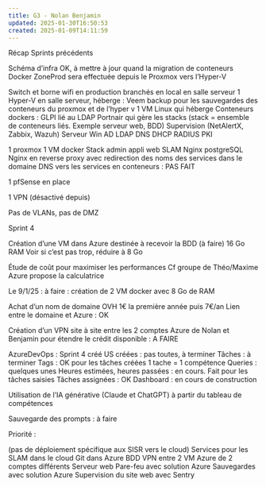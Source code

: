 ```yaml
---
title: G3 - Nolan Benjamin
updated: 2025-01-30T16:50:53
created: 2025-01-09T14:11:59
---
```


Récap Sprints précédents

Schéma d’infra OK, à mettre à jour quand la migration de conteneurs Docker ZoneProd sera effectuée depuis le Proxmox vers l’Hyper-V

Switch et borne wifi en production branchés en local en salle serveur
1 Hyper-V en salle serveur, héberge :
Veem backup pour les sauvegardes des conteneurs du proxmox et de l’hyper v
1 VM Linux qui héberge Conteneurs dockers :
GLPI lié au LDAP
Portnair qui gère les stacks (stack = ensemble de conteneurs liés. Exemple serveur web, BDD)
Supervision (NetAlertX, Zabbix, Wazuh)
Serveur Win AD LDAP DNS DHCP RADIUS PKI

1 proxmox
1 VM docker
Stack admin appli web SLAM
Nginx
postgreSQL
Nginx en reverse proxy avec redirection des noms des services dans le domaine DNS vers les services en conteneurs : PAS FAIT

1 pfSense en place

1 VPN (désactivé depuis)

Pas de VLANs, pas de DMZ

Sprint 4

Création d’une VM dans Azure destinée à recevoir la BDD (à faire) 16 Go RAM
Voir si c’est pas trop, réduire à 8 Go

Étude de coût pour maximiser les performances
Cf groupe de Théo/Maxime
Azure propose la calculatrice

Le 9/1/25 : à faire : création de 2 VM docker avec 8 Go de RAM

Achat d’un nom de domaine OVH 1€ la première année puis 7€/an
Lien entre le domaine et Azure : OK

Création d’un VPN site à site entre les 2 comptes Azure de Nolan et Benjamin pour étendre le crédit disponible : A FAIRE

AzureDevOps :
Sprint 4 créé
US créées : pas toutes, à terminer
Tâches : à terminer
Tags : OK pour les tâches créées
1 tache = 1 compétence
Queries : quelques unes
Heures estimées, heures passées : en cours. Fait pour les tâches saisies
Tâches assignées : OK
Dashboard : en cours de construction

Utilisation de l’IA générative (Claude et ChatGPT) à partir du tableau de compétences

Sauvegarde des prompts : à faire

Priorité :

(pas de déploiement spécifique aux SISR vers le cloud)
Services pour les SLAM dans le cloud
Git dans Azure
BDD
VPN entre 2 VM Azure de 2 comptes différents
Serveur web
Pare-feu avec solution Azure
Sauvegardes avec solution Azure
Supervision du site web avec Sentry

